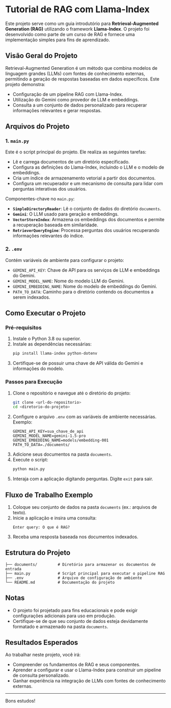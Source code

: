 # Tutorial de RAG com Llama-Index

Este projeto serve como um guia introdutório para **Retrieval-Augmented Generation (RAG)** utilizando o framework **Llama-Index**. O projeto foi desenvolvido como parte de um curso de RAG e fornece uma implementação simples para fins de aprendizado.

## Visão Geral do Projeto
Retrieval-Augmented Generation é um método que combina modelos de linguagem grandes (LLMs) com fontes de conhecimento externas, permitindo a geração de respostas baseadas em dados específicos. Este projeto demonstra:

- Configuração de um pipeline RAG com Llama-Index.
- Utilização do Gemini como provedor de LLM e embeddings.
- Consulta a um conjunto de dados personalizado para recuperar informações relevantes e gerar respostas.

## Arquivos do Projeto

### 1. `main.py`
Este é o script principal do projeto. Ele realiza as seguintes tarefas:
- Lê e carrega documentos de um diretório especificado.
- Configura as definições do Llama-Index, incluindo o LLM e o modelo de embeddings.
- Cria um índice de armazenamento vetorial a partir dos documentos.
- Configura um recuperador e um mecanismo de consulta para lidar com perguntas interativas dos usuários.

Componentes-chave no `main.py`:
- **`SimpleDirectoryReader`**: Lê o conjunto de dados do diretório `documents`.
- **`Gemini`**: O LLM usado para geração e embeddings.
- **`VectorStoreIndex`**: Armazena os embeddings dos documentos e permite a recuperação baseada em similaridade.
- **`RetrieverQueryEngine`**: Processa perguntas dos usuários recuperando informações relevantes do índice.

### 2. `.env`
Contém variáveis de ambiente para configurar o projeto:
- `GEMINI_API_KEY`: Chave de API para os serviços de LLM e embeddings do Gemini.
- `GEMINI_MODEL_NAME`: Nome do modelo LLM do Gemini.
- `GEMINI_EMBEDDING_NAME`: Nome do modelo de embeddings do Gemini.
- `PATH_TO_DATA`: Caminho para o diretório contendo os documentos a serem indexados.

## Como Executar o Projeto

### Pré-requisitos
1. Instale o Python 3.8 ou superior.
2. Instale as dependências necessárias:
   ```bash
   pip install llama-index python-dotenv
   ```
3. Certifique-se de possuir uma chave de API válida do Gemini e informações do modelo.

### Passos para Execução
1. Clone o repositório e navegue até o diretório do projeto:
   ```bash
   git clone <url-do-repositorio>
   cd <diretorio-do-projeto>
   ```
2. Configure o arquivo `.env` com as variáveis de ambiente necessárias. Exemplo:
   ```env
   GEMINI_API_KEY=sua_chave_de_api
   GEMINI_MODEL_NAME=gemini-1.5-pro
   GEMINI_EMBEDDING_NAME=models/embedding-001
   PATH_TO_DATA=./documents/
   ```
3. Adicione seus documentos na pasta `documents`.
4. Execute o script:
   ```bash
   python main.py
   ```
5. Interaja com a aplicação digitando perguntas. Digite `exit` para sair.

## Fluxo de Trabalho Exemplo
1. Coloque seu conjunto de dados na pasta `documents` (ex.: arquivos de texto).
2. Inicie a aplicação e insira uma consulta:
   ```text
   Enter query: O que é RAG?
   ```
3. Receba uma resposta baseada nos documentos indexados.

## Estrutura do Projeto
```
├── documents/         # Diretório para armazenar os documentos de entrada
├── main.py            # Script principal para executar o pipeline RAG
├── .env               # Arquivo de configuração de ambiente
└── README.md          # Documentação do projeto
```

## Notas
- O projeto foi projetado para fins educacionais e pode exigir configurações adicionais para uso em produção.
- Certifique-se de que seu conjunto de dados esteja devidamente formatado e armazenado na pasta `documents`.

## Resultados Esperados
Ao trabalhar neste projeto, você irá:
- Compreender os fundamentos de RAG e seus componentes.
- Aprender a configurar e usar o Llama-Index para construir um pipeline de consulta personalizado.
- Ganhar experiência na integração de LLMs com fontes de conhecimento externas.

---
Bons estudos!

